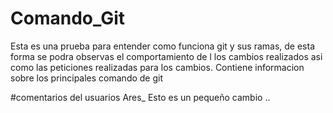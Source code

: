 # Comando_Git

Esta es una prueba para entender como funciona git y sus ramas,
de esta forma se podra observas el comportamiento de l los cambios realizados asi  como las peticiones realizadas para los cambios.
Contiene informacion sobre los principales comando de git

#comentarios del usuarios Ares_
Esto es un pequeño cambio ..

